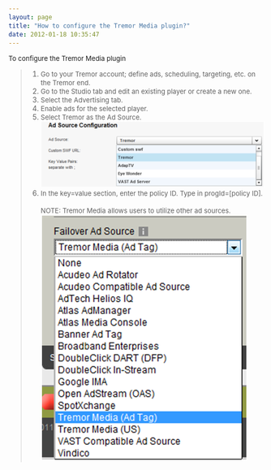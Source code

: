 ```yaml
---
layout: page
title: "How to configure the Tremor Media plugin?"
date: 2012-01-18 10:35:47
---
```


<p class="mce-procedure">
  <span style="font-size: small;">To configure the Tremor Media plugin</span>
</p>

> 1.  <span style="font-size: small;">Go to your Tremor account; define ads, scheduling, targeting, etc. on the Tremor end.</span>
> 2.  <span style="font-size: small;">Go to the Studio tab and edit an existing player or create a new one.</span>
> 3.  <span style="font-size: small;">Select the Advertising tab.</span>
> 4.  <span style="font-size: small;">Enable ads for the selected player.</span>
> 5.  <span style="font-size: small;">Select Tremor as the Ad Source.</span><img src="../../assets/254">
> 6.  <span style="font-size: small;">In the key=value section, enter the policy ID. Type in progId=[policy ID].<br /><br /><span class="mce-note-graphic">NOTE: Tremor Media allows users to utilize other ad sources.</span></span><img src="../../assets/256">